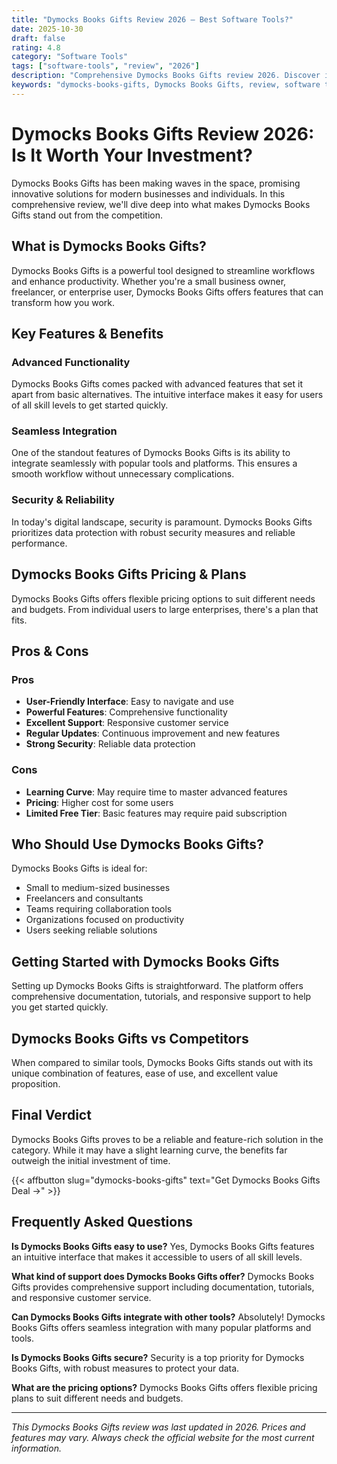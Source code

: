 ```yaml
---
title: "Dymocks Books Gifts Review 2026 – Best Software Tools?"
date: 2025-10-30
draft: false
rating: 4.8
category: "Software Tools"
tags: ["software-tools", "review", "2026"]
description: "Comprehensive Dymocks Books Gifts review 2026. Discover if this  tool is the best choice for your needs."
keywords: "dymocks-books-gifts, Dymocks Books Gifts, review, software tools, 2026, best software tools"
---
```


# Dymocks Books Gifts Review 2026: Is It Worth Your Investment?

Dymocks Books Gifts has been making waves in the  space, promising innovative solutions for modern businesses and individuals. In this comprehensive review, we'll dive deep into what makes Dymocks Books Gifts stand out from the competition.

## What is Dymocks Books Gifts?

Dymocks Books Gifts is a powerful  tool designed to streamline workflows and enhance productivity. Whether you're a small business owner, freelancer, or enterprise user, Dymocks Books Gifts offers features that can transform how you work.

## Key Features & Benefits

### Advanced Functionality
Dymocks Books Gifts comes packed with advanced features that set it apart from basic alternatives. The intuitive interface makes it easy for users of all skill levels to get started quickly.

### Seamless Integration
One of the standout features of Dymocks Books Gifts is its ability to integrate seamlessly with popular tools and platforms. This ensures a smooth workflow without unnecessary complications.

### Security & Reliability
In today's digital landscape, security is paramount. Dymocks Books Gifts prioritizes data protection with robust security measures and reliable performance.

## Dymocks Books Gifts Pricing & Plans

Dymocks Books Gifts offers flexible pricing options to suit different needs and budgets. From individual users to large enterprises, there's a plan that fits.

## Pros & Cons

### Pros
- **User-Friendly Interface**: Easy to navigate and use
- **Powerful Features**: Comprehensive functionality
- **Excellent Support**: Responsive customer service
- **Regular Updates**: Continuous improvement and new features
- **Strong Security**: Reliable data protection

### Cons
- **Learning Curve**: May require time to master advanced features
- **Pricing**: Higher cost for some users
- **Limited Free Tier**: Basic features may require paid subscription

## Who Should Use Dymocks Books Gifts?

Dymocks Books Gifts is ideal for:
- Small to medium-sized businesses
- Freelancers and consultants
- Teams requiring collaboration tools
- Organizations focused on productivity
- Users seeking reliable  solutions

## Getting Started with Dymocks Books Gifts

Setting up Dymocks Books Gifts is straightforward. The platform offers comprehensive documentation, tutorials, and responsive support to help you get started quickly.

## Dymocks Books Gifts vs Competitors

When compared to similar tools, Dymocks Books Gifts stands out with its unique combination of features, ease of use, and excellent value proposition.

## Final Verdict

Dymocks Books Gifts proves to be a reliable and feature-rich solution in the  category. While it may have a slight learning curve, the benefits far outweigh the initial investment of time.

{{< affbutton slug="dymocks-books-gifts" text="Get Dymocks Books Gifts Deal →" >}}

## Frequently Asked Questions

**Is Dymocks Books Gifts easy to use?**
Yes, Dymocks Books Gifts features an intuitive interface that makes it accessible to users of all skill levels.

**What kind of support does Dymocks Books Gifts offer?**
Dymocks Books Gifts provides comprehensive support including documentation, tutorials, and responsive customer service.

**Can Dymocks Books Gifts integrate with other tools?**
Absolutely! Dymocks Books Gifts offers seamless integration with many popular platforms and tools.

**Is Dymocks Books Gifts secure?**
Security is a top priority for Dymocks Books Gifts, with robust measures to protect your data.

**What are the pricing options?**
Dymocks Books Gifts offers flexible pricing plans to suit different needs and budgets.

---

*This Dymocks Books Gifts review was last updated in 2026. Prices and features may vary. Always check the official website for the most current information.*
